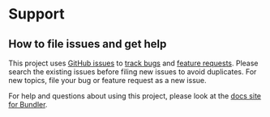 # Support

## How to file issues and get help  

This project uses [GitHub issues][gh-issue] to [track bugs][gh-bug] and [feature requests][gh-feature]. Please search the existing issues before filing new issues to avoid duplicates. For new topics, file your bug or feature request as a new issue.

For help and questions about using this project, please look at the [docs site for Bundler][docs].

[gh-issue]: https://github.com/bcnmy/bundler/issues/new/choose
[gh-bug]: https://github.com/bcnmy/bundler/issues/new?assignees=&labels=Issue-Bug&template=bug_report.md&title=
[gh-feature]: https://github.com/bcnmy/bundler/issues/new?assignees=&labels=Issue-Feature&template=Feature_Request.md&title=
[docs]: https://docs.biconomy.io/bundler

